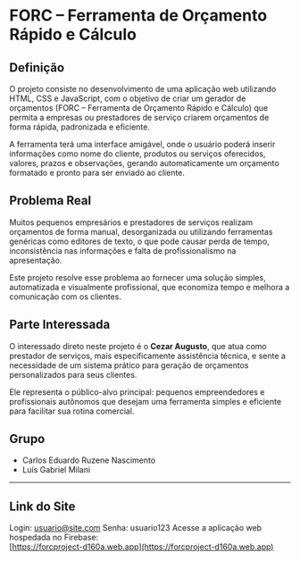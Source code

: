 # FORC – Ferramenta de Orçamento Rápido e Cálculo

## Definição

O projeto consiste no desenvolvimento de uma aplicação web utilizando HTML, CSS e JavaScript, com o objetivo de criar um gerador de orçamentos (FORC – Ferramenta de Orçamento Rápido e Cálculo) que permita a empresas ou prestadores de serviço criarem orçamentos de forma rápida, padronizada e eficiente.

A ferramenta terá uma interface amigável, onde o usuário poderá inserir informações como nome do cliente, produtos ou serviços oferecidos, valores, prazos e observações, gerando automaticamente um orçamento formatado e pronto para ser enviado ao cliente.

## Problema Real

Muitos pequenos empresários e prestadores de serviços realizam orçamentos de forma manual, desorganizada ou utilizando ferramentas genéricas como editores de texto, o que pode causar perda de tempo, inconsistência nas informações e falta de profissionalismo na apresentação.

Este projeto resolve esse problema ao fornecer uma solução simples, automatizada e visualmente profissional, que economiza tempo e melhora a comunicação com os clientes.

## Parte Interessada

O interessado direto neste projeto é o **Cezar Augusto**, que atua como prestador de serviços, mais especificamente assistência técnica, e sente a necessidade de um sistema prático para geração de orçamentos personalizados para seus clientes.

Ele representa o público-alvo principal: pequenos empreendedores e profissionais autônomos que desejam uma ferramenta simples e eficiente para facilitar sua rotina comercial.

## Grupo

- Carlos Eduardo Ruzene Nascimento  
- Luís Gabriel Milani  

---

## Link do Site

Login: usuario@site.com
Senha: usuario123
Acesse a aplicação web hospedada no Firebase:  
[https://forcproject-d160a.web.app](https://forcproject-d160a.web.app)
